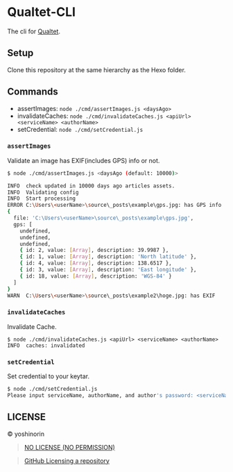 # Qualtet-CLI

The cli for [Qualtet](https://github.com/yoshinorin/qualtet).

## Setup

Clone this repository at the same hierarchy as the Hexo folder.

## Commands

- assertImages: `node ./cmd/assertImages.js <daysAgo>`
- invalidateCaches: `node ./cmd/invalidateCaches.js <apiUrl> <serviceName> <authorName>`
- setCredential: `node ./cmd/setCredential.js`

### `assertImages`

Validate an image has EXIF(includes GPS) info or not.

```sh
$ node ./cmd/assertImages.js <daysAgo (default: 10000)>

INFO  check updated in 10000 days ago articles assets.
INFO  Validating config
INFO  Start processing
ERROR C:\Users\<userName>\source\_posts\example\gps.jpg: has GPS info
{
  file: 'C:\Users\<userName>\source\_posts\example\gps.jpg',
  gps: [
    undefined,
    undefined,
    undefined,
    { id: 2, value: [Array], description: 39.9987 },
    { id: 1, value: [Array], description: 'North latitude' },
    { id: 4, value: [Array], description: 138.6517 },
    { id: 3, value: [Array], description: 'East longitude' },
    { id: 18, value: [Array], description: 'WGS-84' }
  ]
}
WARN  C:\Users\<userName>\source\_posts\example2\hoge.jpg: has EXIF
```

### `invalidateCaches`

Invalidate Cache.

```
$ node ./cmd/invalidateCaches.js <apiUrl> <serviceName> <authorName>
INFO  caches: invalidated
```

### `setCredential`

Set credential to your keytar.

```sh
$ node ./cmd/setCredential.js
Please input serviceName, authorName, and author's password: <serviceName> <authorName> <password>
```

## LICENSE

© yoshinorin

> [NO LICENSE (NO PERMISSION)](https://choosealicense.com/no-permission/)

> [GitHub Licensing a repository](https://docs.github.com/en/repositories/managing-your-repositorys-settings-and-features/customizing-your-repository/licensing-a-repository)